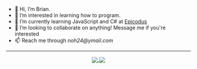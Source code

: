 - 👋 Hi, I’m Brian.
- 👀 I’m interested in learning how to program.
- 🌱 I’m currently learning JavaScript and C# at [Epicodus](https://www.epicodus.com/)
- 💞️ I’m looking to collaborate on anything! Message me if you're interested
- 📫 Reach me through _noh24@ymail.com_
- ---
<p align="center">
  <a href="https://github.com/noh24">
    <img align="center" src="[http>](https://github-readme-stats.vercel.app/api?             username=noh24&count_private=true&show_icons=true&theme=transparent)"/>
  </a>
  <a href="https://github.com/noh24">
    <img align="center" src="https://github-readme-stats.vercel.app/api/top-langs/?username=noh24"/>
  <a>
</p>
<!---
noh24/noh24 is a ✨ special ✨ repository because its `README.md` (this file) appears on your GitHub profile.
You can click the Preview link to take a look at your changes.
--->
